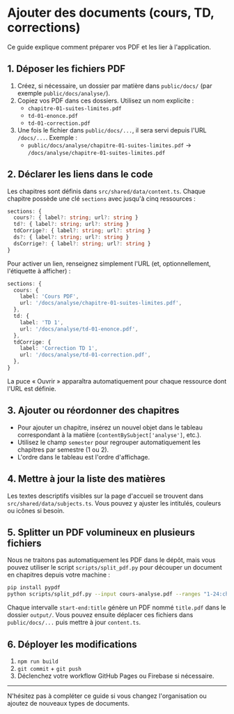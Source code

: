 # Ajouter des documents (cours, TD, corrections)

Ce guide explique comment préparer vos PDF et les lier à l'application.

## 1. Déposer les fichiers PDF

1. Créez, si nécessaire, un dossier par matière dans `public/docs/` (par exemple `public/docs/analyse/`).
2. Copiez vos PDF dans ces dossiers. Utilisez un nom explicite :
   - `chapitre-01-suites-limites.pdf`
   - `td-01-enonce.pdf`
   - `td-01-correction.pdf`
3. Une fois le fichier dans `public/docs/...`, il sera servi depuis l'URL `/docs/...`. Exemple :
   - `public/docs/analyse/chapitre-01-suites-limites.pdf` → `/docs/analyse/chapitre-01-suites-limites.pdf`

## 2. Déclarer les liens dans le code

Les chapitres sont définis dans `src/shared/data/content.ts`. Chaque chapitre possède une clé `sections` avec jusqu'à cinq ressources :

```ts
sections: {
  cours?: { label?: string; url?: string }
  td?: { label?: string; url?: string }
  tdCorrige?: { label?: string; url?: string }
  ds?: { label?: string; url?: string }
  dsCorrige?: { label?: string; url?: string }
}
```

Pour activer un lien, renseignez simplement l'URL (et, optionnellement, l'étiquette à afficher) :

```ts
sections: {
  cours: {
    label: 'Cours PDF',
    url: '/docs/analyse/chapitre-01-suites-limites.pdf',
  },
  td: {
    label: 'TD 1',
    url: '/docs/analyse/td-01-enonce.pdf',
  },
  tdCorrige: {
    label: 'Correction TD 1',
    url: '/docs/analyse/td-01-correction.pdf',
  },
}
```

La puce « Ouvrir » apparaîtra automatiquement pour chaque ressource dont l'URL est définie.

## 3. Ajouter ou réordonner des chapitres

- Pour ajouter un chapitre, insérez un nouvel objet dans le tableau correspondant à la matière (`contentBySubject['analyse']`, etc.).
- Utilisez le champ `semester` pour regrouper automatiquement les chapitres par semestre (1 ou 2).
- L'ordre dans le tableau est l'ordre d'affichage.

## 4. Mettre à jour la liste des matières

Les textes descriptifs visibles sur la page d'accueil se trouvent dans `src/shared/data/subjects.ts`. Vous pouvez y ajuster les intitulés, couleurs ou icônes si besoin.

## 5. Splitter un PDF volumineux en plusieurs fichiers

Nous ne traitons pas automatiquement les PDF dans le dépôt, mais vous pouvez utiliser le script `scripts/split_pdf.py` pour découper un document en chapitres depuis votre machine :

```bash
pip install pypdf
python scripts/split_pdf.py --input cours-analyse.pdf --ranges "1-24:chapitre-01-suites-limites" "25-48:chapitre-02-derivabilite"
```

Chaque intervalle `start-end:title` génère un PDF nommé `title.pdf` dans le dossier `output/`. Vous pouvez ensuite déplacer ces fichiers dans `public/docs/...` puis mettre à jour `content.ts`.

## 6. Déployer les modifications

1. `npm run build`
2. `git commit` + `git push`
3. Déclenchez votre workflow GitHub Pages ou Firebase si nécessaire.

---

N'hésitez pas à compléter ce guide si vous changez l'organisation ou ajoutez de nouveaux types de documents.
